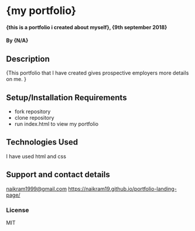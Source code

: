 # {my portfolio}
#### {this is a portfolio i created about myself}, {9th september 2018}
#### By **{N/A}**
## Description
{This portfolio that I have created gives prospective employers more details on me. }
## Setup/Installation Requirements
* fork repository
* clone repository
* run index.html to view my portfolio



## Technologies Used
I have used html and css
## Support and contact details
naikram1999@gmail.com
https://naikram19.github.io/portfolio-landing-page/
### License
MIT